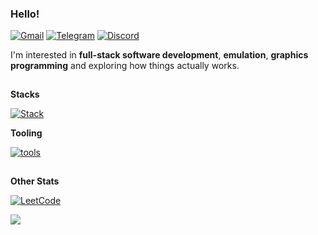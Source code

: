 ### Hello!

[![Gmail](https://img.shields.io/badge/Gmail-D14836?style=for-the-badge&logo=gmail&logoColor=white)](mailto:imfireclouu@gmail.com)
[![Telegram](https://img.shields.io/badge/Telegram-2CA5E0?style=for-the-badge&logo=telegram&logoColor=white)](https://t.me/fireclouu)
[![Discord](https://img.shields.io/badge/Discord-%235865F2.svg?style=for-the-badge&logo=discord&logoColor=white)](https://discord.com/invite/eYFEUEq3)

I'm interested in **full-stack software development**, **emulation**, **graphics programming** and exploring how things actually works.

<a href="#"><img alt="separator" height="1px" width="100%" src="https://wallpapers.com/images/hd/violet-pink-gradient-color-palette-dfw9va4jo1i2m507.jpg" /></a>

**Stacks**

[![Stack](https://skillicons.dev/icons?i=java,c,cpp,cs,bash,python,unity,html,css,js,php,nodejs,spring,jquery,bootstrap,mysql,sqlite,firebase&perline=5)](https://skillicons.dev)

**Tooling**

[![tools](https://skillicons.dev/icons?i=neovim,androidstudio,vscode,visualstudio,postman&perline=5)](https://skillicons.dev)

<a href="#"><img alt="separator" height="1px" width="100%" src="https://wallpapers.com/images/hd/violet-pink-gradient-color-palette-dfw9va4jo1i2m507.jpg" /></a>

**Other Stats**

[![LeetCode](https://img.shields.io/badge/LeetCode-000000?style=for-the-badge&logo=LeetCode&logoColor=#d16c06)](https://leetcode.com/u/fireclouu)

<a href="#"><img src="https://komarev.com/ghpvc/?username=fireclouu&style=for-the-badge&base=0" /></a>
